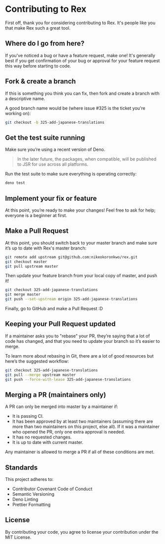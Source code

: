 # Contributing to Rex

First off, thank you for considering contributing to Rex. It's people like you that make Rex such a great tool.

## Where do I go from here?

If you've noticed a bug or have a feature request, make one! It's generally best if you get confirmation of your bug or approval for your feature request this way before starting to code.

## Fork & create a branch

If this is something you think you can fix, then fork and create a branch with a descriptive name.

A good branch name would be (where issue #325 is the ticket you're working on):

```bash
git checkout -b 325-add-japanese-translations
```

## Get the test suite running

Make sure you’re using a recent version of Deno.

> In the later future, the packages, when compatible, will be published to JSR for use across all platforms.

Run the test suite to make sure everything is operating correctly:

```bash
deno test
```

## Implement your fix or feature

At this point, you’re ready to make your changes! Feel free to ask for help; everyone is a beginner at first.

## Make a Pull Request

At this point, you should switch back to your master branch and make sure it’s up to date with Rex's master branch:

```bash
git remote add upstream git@github.com:nikeokoronkwo/rex.git
git checkout master
git pull upstream master
```

Then update your feature branch from your local copy of master, and push it!

```bash
git checkout 325-add-japanese-translations
git merge master
git push --set-upstream origin 325-add-japanese-translations
```

Finally, go to GitHub and make a Pull Request :D

## Keeping your Pull Request updated

If a maintainer asks you to "rebase" your PR, they’re saying that a lot of code has changed, and that you need to update your branch so it’s easier to merge.

To learn more about rebasing in Git, there are a lot of good resources but here’s the suggested workflow:

```bash
git checkout 325-add-japanese-translations
git pull --merge upstream master
git push --force-with-lease 325-add-japanese-translations
```

## Merging a PR (maintainers only)

A PR can only be merged into master by a maintainer if:

- It is passing CI.
- It has been approved by at least two maintainers (assuming there are more than two maintainers on this project, else all). If it was a maintainer who opened the PR, only one extra approval is needed.
- It has no requested changes.
- It is up to date with current master.

Any maintainer is allowed to merge a PR if all of these conditions are met.

## Standards

This project adheres to:

- Contributor Covenant Code of Conduct
- Semantic Versioning
- Deno Linting
- Prettier Formatting

## License

By contributing your code, you agree to license your contribution under the MIT License.
